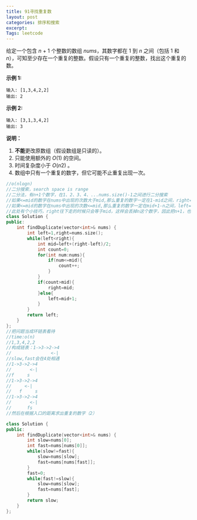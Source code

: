 ```yaml
---
title: 91寻找重复数
layout: post
categories: 排序和搜索
excerpt: 
Tags: leetcode
---
```


给定一个包含 *n* + 1 个整数的数组 *nums*，其数字都在 1 到 *n* 之间（包括 1 和 *n*），可知至少存在一个重复的整数。假设只有一个重复的整数，找出这个重复的数。

**示例 1:**

```
输入: [1,3,4,2,2]
输出: 2
```

**示例 2:**

```
输入: [3,1,3,4,2]
输出: 3
```

**说明：**

1. **不能**更改原数组（假设数组是只读的）。
2. 只能使用额外的 *O*(1) 的空间。
3. 时间复杂度小于 *O*(*n*2) 。
4. 数组中只有一个重复的数字，但它可能不止重复出现一次。

```c++
//o(nlogn)
//二分搜索，search space is range
//二分法，有n+1个数字，在1、2、3、4、...nums.size()-1之间进行二分搜索
//如果<=mid的数字在nums中出现的次数大于mid,那么重复的数字一定在1-mid之间，right=mid
//如果<=mid的数字在nums中出现的次数<=mid,那么重复的数字一定在mid+1-n之间，left=mid+1
//此处有个小技巧，right往下走的时候只会等于mid，这样会丢掉n这个数字，因此把n+1，也就是nums.size();
class Solution {
public:
    int findDuplicate(vector<int>& nums) {
        int left=1,right=nums.size();
        while(left<right){
            int mid=left+(right-left)/2;
            int count=0;
            for(int num:nums){
                if(num<=mid){
                    count++;
                }
            }
            if(count>mid){
                right=mid;
            }else{
                left=mid+1;
            }
        }
        return left;
    }
};
//把问题当成环链表看待
//time:o(n)
//1,3,4,2,2
//构成链表：1->3->2->4
//				 <-|
//slow,fast会在4处相遇
//1->3->2->4
//		 <-|
//f     s
//1->3->2->4
//     <-|
//   f     s
//1->3->2->4
//       <-|
//      fs
//然后在根据入口的距离求出重复的数字（2）

class Solution {
public:
    int findDuplicate(vector<int>& nums) {
        int slow=nums[0];
        int fast=nums[nums[0]];
        while(slow!=fast){
            slow=nums[slow];
            fast=nums[nums[fast]];
        }
        fast=0;
        while(fast!=slow){
            slow=nums[slow];
            fast=nums[fast];
        }
        return slow;
    }
};

```


